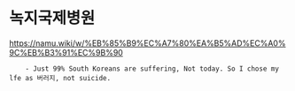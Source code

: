 # 녹지국제병원 

https://namu.wiki/w/%EB%85%B9%EC%A7%80%EA%B5%AD%EC%A0%9C%EB%B3%91%EC%9B%90

        - Just 99% South Koreans are suffering, Not today. So I chose my lfe as 버러지, not suicide. 
